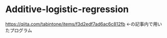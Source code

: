 # Additive-logistic-regression
https://qiita.com/tabintone/items/f3d2edf7ad6ac6c812fb
←の記事内で用いたプログラム
